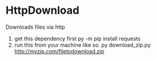 # HttpDownload
 Downloads files via http

1. get this dependency first py -m pip install requests
2. run this from your machine like so. py download_zip.py http://myzip.com/filetodownload.zip